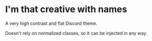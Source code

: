 # I'm that creative with names
A very high contrast and flat Discord theme.

Doesn't rely on normalized classes, so it can be injected in any way.

